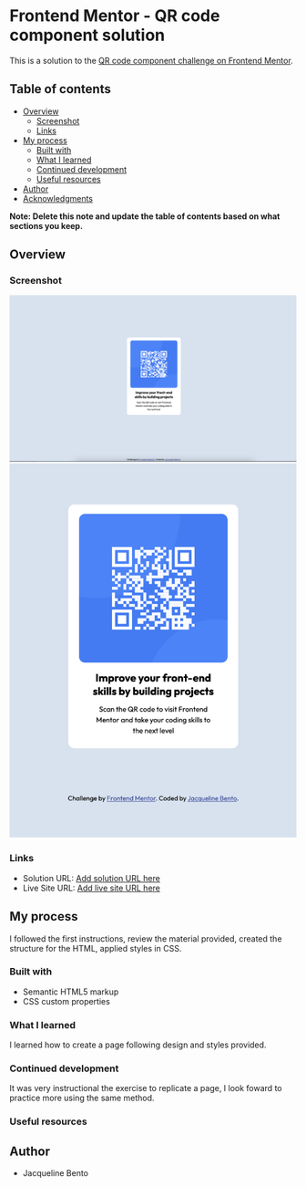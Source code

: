 # Frontend Mentor - QR code component solution

This is a solution to the [QR code component challenge on Frontend Mentor](https://www.frontendmentor.io/challenges/qr-code-component-iux_sIO_H). 

## Table of contents

- [Overview](#overview)
  - [Screenshot](#screenshot)
  - [Links](#links)
- [My process](#my-process)
  - [Built with](#built-with)
  - [What I learned](#what-i-learned)
  - [Continued development](#continued-development)
  - [Useful resources](#useful-resources)
- [Author](#author)
- [Acknowledgments](#acknowledgments)

**Note: Delete this note and update the table of contents based on what sections you keep.**

## Overview

### Screenshot

![](images/desktop.png)
![](images/mobile.png)

### Links

- Solution URL: [Add solution URL here](https://github.com/jacquebento/qr-code)
- Live Site URL: [Add live site URL here](https://jacquebento.github.io/qr-code/)

## My process
I followed the first instructions, review the material provided, created the structure for the HTML, applied styles in CSS.

### Built with

- Semantic HTML5 markup
- CSS custom properties

### What I learned

I learned how to create a page following design and styles provided.


### Continued development

It was very instructional the exercise to replicate a page, I look foward to practice more using the same method.

### Useful resources

## Author

- Jacqueline Bento


